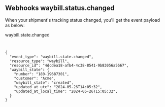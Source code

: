 ## Webhooks waybill.status.changed

When your shipment's tracking status changed, you'll get the event payload as below:

waybill.state.changed

<pre style="float:left">
<code>
{
  "event_type": "waybill.state.changed",
  "resource_type": "waybill",
  "resource_id": "4dcdea18-afb4-4c38-8541-9b83056a5667",
  "waybill_state": {
    "number": "180-19687301",
    "customer": "Acme",
    "waybill_state": "created",
    "updated_at_utc": "2024-05-26T14:05:32",
    "updated_at_local_time": "2024-05-26T15:05:32",
  }
}
</code>
</pre>








